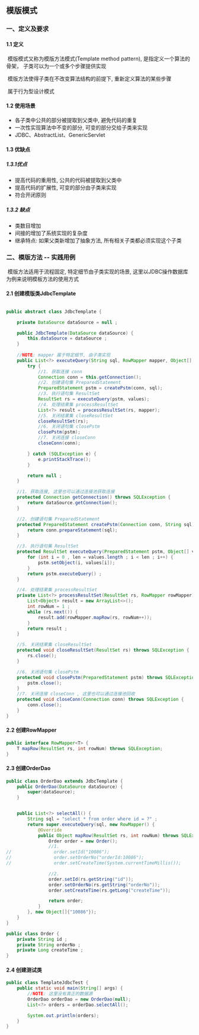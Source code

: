 ## 模版模式

### 一、定义及要求

#### 1.1 定义

​	模版模式又称为模版方法模式(Template method pattern), 是指定义一个算法的骨架， 子类可以为一个或多个步骤提供实现

​	模版方法使得子类在不改变算法结构的前提下, 重新定义算法的某些步骤

​	属于行为型设计模式

#### 1.2 使用场景

- 各子类中公共的部分被提取到父类中, 避免代码的重复
- 一次性实现算法中不变的部分, 可变的部分交给子类来实现
- JDBC、AbstractList、GenericServlet

#### 1.3 优缺点

##### 1.3.1优点

- 提高代码的重用性, 公共的代码被提取到父类中
- 提高代码的扩展性, 可变的部分由子类来实现
- 符合开闭原则

##### 1.3.2 缺点

- 类数目增加
- 间接的增加了系统实现的复杂度
- 继承特点:   如果父类新增加了抽象方法, 所有相关子类都必须实现这个子类

### 二、模版方法 -- 实践用例

​	模版方法适用于流程固定, 特定细节由子类实现的场景, 这里以JDBC操作数据库为例来说明模板方法的使用方式

#### 2.1 创建模版类JdbcTemplate

```java

public abstract class JdbcTemplate {

    private DataSource dataSource = null ;

    public JdbcTemplate(DataSource dataSource) {
        this.dataSource = dataSource ;
    }
		
  	//NOTE: mapper 属于特定细节, 由子类实现
    public List<?> executeQuery(String sql, RowMapper mapper, Object[] values) {
        try {
            //1. 获取连接 conn
            Connection conn = this.getConnection();
            //2. 创建语句集 PreparedStatement
            PreparedStatement pstm = createPstm(conn, sql);
            //3. 执行语句集 ResultSet
            ResultSet rs = executeQuery(pstm, values);
            //4. 处理结果集 processResultSet
            List<?> result = processResultSet(rs, mapper);
            //5. 关闭结果集 closeResultSet
            closeResultSet(rs);
            //6. 关闭语句集 closePstm
            closePstm(pstm);
            //7. 关闭连接 closeConn
            closeConn(conn);

        } catch (SQLException e) {
            e.printStackTrace();
        }

        return null ;
    }

    //1. 获取连接, 这里也可以通过连接池获取连接
    protected Connection getConnection() throws SQLException {
        return dataSource.getConnection();
    }

    //2. 创建语句集 PreparedStatement
    protected PreparedStatement createPstm(Connection conn, String sql) throws SQLException {
        return conn.prepareStatement(sql);
    }

    //3. 执行语句集 ResultSet
    protected ResultSet executeQuery(PreparedStatement pstm, Object[] values) throws SQLException {
        for (int i = 0 , len = values.length ; i < len ; i++) {
            pstm.setObject(i, values[i]);
        }
        return pstm.executeQuery() ;
    }

    //4. 处理结果集 processResultSet
    private List<?> processResultSet(ResultSet rs, RowMapper rowMapper) throws SQLException {
        List<Object> result = new ArrayList<>();
        int rowNum = 1 ;
        while (rs.next()) {
            result.add(rowMapper.mapRow(rs, rowNum++));
        }
        return result ;
    }

    //5. 关闭结果集 closeResultSet
    protected void closeResultSet(ResultSet rs) throws SQLException {
        rs.close();
    }

    //6. 关闭语句集 closePstm
    protected void closePstm(PreparedStatement pstm) throws SQLException {
        pstm.close();
    }
    //7. 关闭连接 closeConn , 这里也可以通过连接池回收
    protected void closeConn(Connection conn) throws SQLException {
        conn.close();
    }
}
```

#### 2.2 创建RowMapper

```java
public interface RowMapper<T> {
    T mapRow(ResultSet rs, int rowNum) throws SQLException;
}
```

#### 2.3 创建OrderDao

```java
public class OrderDao extends JdbcTemplate {
    public OrderDao(DataSource dataSource) {
        super(dataSource);
    }


    public List<?> selectAll() {
        String sql = "select * from order where id = ?" ;
        return super.executeQuery(sql, new RowMapper() {
            @Override
            public Object mapRow(ResultSet rs, int rowNum) throws SQLException {
                Order order = new Order();
                //1.
//                order.setId("10086");
//                order.setOrderNo("orderId:10086");
//                order.setCreateTime(System.currentTimeMillis());

                //2.
                order.setId(rs.getString("id"));
                order.setOrderNo(rs.getString("orderNo"));
                order.setCreateTime(rs.getLong("createTime"));

                return order;
            }
        }, new Object[]{"10086"});
    }
}

public class Order {
    private String id ;
    private String orderNo ;
    private Long createTime ;
}
```

#### 2.4 创建测试类

```java
public class TemplateJdbcTest {
    public static void main(String[] args) {
        //NOTE: 这里没有真正的数据源
        OrderDao orderDao = new OrderDao(null);
        List<?> orders = orderDao.selectAll();

        System.out.println(orders);
    }
}
```

